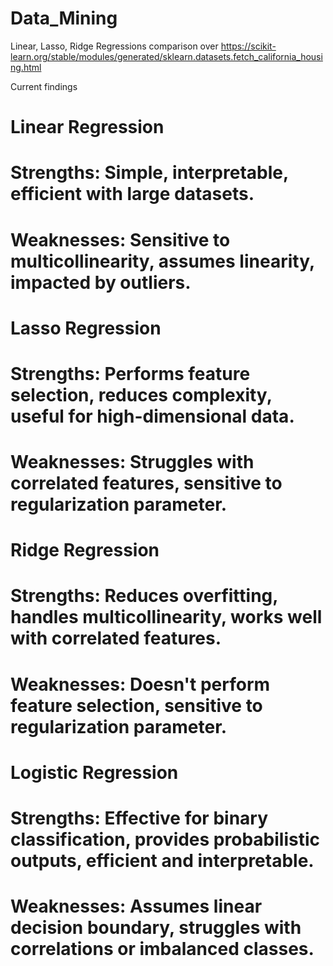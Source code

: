 # Data_Mining
Linear, Lasso, Ridge Regressions comparison over https://scikit-learn.org/stable/modules/generated/sklearn.datasets.fetch_california_housing.html

Current findings 

# Linear Regression
# Strengths: Simple, interpretable, efficient with large datasets.
# Weaknesses: Sensitive to multicollinearity, assumes linearity, impacted by outliers.

# Lasso Regression
# Strengths: Performs feature selection, reduces complexity, useful for high-dimensional data.
# Weaknesses: Struggles with correlated features, sensitive to regularization parameter.

# Ridge Regression
# Strengths: Reduces overfitting, handles multicollinearity, works well with correlated features.
# Weaknesses: Doesn't perform feature selection, sensitive to regularization parameter.

# Logistic Regression
# Strengths: Effective for binary classification, provides probabilistic outputs, efficient and interpretable.
# Weaknesses: Assumes linear decision boundary, struggles with correlations or imbalanced classes.

